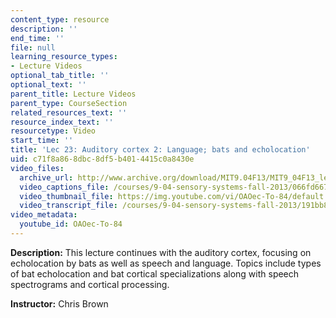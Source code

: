```yaml
---
content_type: resource
description: ''
end_time: ''
file: null
learning_resource_types:
- Lecture Videos
optional_tab_title: ''
optional_text: ''
parent_title: Lecture Videos
parent_type: CourseSection
related_resources_text: ''
resource_index_text: ''
resourcetype: Video
start_time: ''
title: 'Lec 23: Auditory cortex 2: Language; bats and echolocation'
uid: c71f8a86-8dbc-8df5-b401-4415c0a8430e
video_files:
  archive_url: http://www.archive.org/download/MIT9.04F13/MIT9_04F13_lec23_300k.mp4
  video_captions_file: /courses/9-04-sensory-systems-fall-2013/066fd667b510548592ad8c0a61870a34_OAOec-To-84.vtt
  video_thumbnail_file: https://img.youtube.com/vi/OAOec-To-84/default.jpg
  video_transcript_file: /courses/9-04-sensory-systems-fall-2013/191bb8a93f1a141796916db3e4eda76d_OAOec-To-84.pdf
video_metadata:
  youtube_id: OAOec-To-84
---
```


**Description:** This lecture continues with the auditory cortex, focusing on echolocation by bats as well as speech and language. Topics include types of bat echolocation and bat cortical specializations along with speech spectrograms and cortical processing.

**Instructor:** Chris Brown

